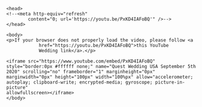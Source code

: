 <!-- https://www.w3docs.com/snippets/html/how-to-redirect-a-web-page-in-html.html -->
<!-- peterkw.github.io/QuestWedding/USA -->
<html>

    <head>
    <!--<meta http-equiv="refresh"
            content="0; url='https://youtu.be/PxKD4IAFoBQ'" />-->
    </head>

    <body>
    <p>If your browser does not properly load the video, please follow <a
                href="https://youtu.be/PxKD4IAFoBQ">this YouTube
                Wedding link</a>.</p>

    <iframe src="https://www.youtube.com/embed/PxKD4IAFoBQ" style="border:0px #ffffff none;" name="Quest Wedding USA September 5th 2020" scrolling="no" frameborder="1" marginheight="0px" marginwidth="0px" height="100px" width="100%px" allow="accelerometer; autoplay; clipboard-write; encrypted-media; gyroscope; picture-in-picture"
    allowfullscreen></iframe>
    </body>

</html>

<!--
<html>

    <head>
        <script src="https://ajax.googleapis.com/ajax/libs/jquery/3.5.1/jquery.min.js"></script>
        <script>
            function load() {
                $("p").hide();
                setTimeout(function () {
                    $("p").show();
                }, 10);
            };
            load;
        </script>
        <meta http-equiv="refresh" content="1;
            url='https://youtu.be/thibHdxJ3MY?list=PLpSOD3GsUjMMBcKko1U17hNHfjfAp5Wht'" />
    </head>

    <body>
        <p id=" load" class="load">If your browser does not automatically redirect you, please follow <a
                href="https://youtu.be/thibHdxJ3MY?list=PLpSOD3GsUjMMBcKko1U17hNHfjfAp5Wht">this YouTube
                Concert Band link</a></p>
    </body>

</html>
-->
